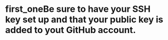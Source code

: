 # first_oneBe sure to have your SSH key set up and that your public key is added to yout GitHub account.
